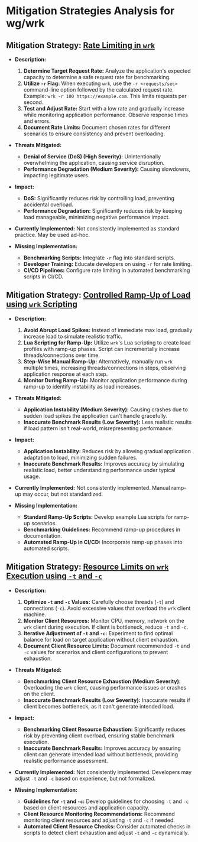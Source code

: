 # Mitigation Strategies Analysis for wg/wrk

## Mitigation Strategy: [Rate Limiting in `wrk`](./mitigation_strategies/rate_limiting_in__wrk_.md)

*   **Description:**
    1.  **Determine Target Request Rate:** Analyze the application's expected capacity to determine a safe request rate for benchmarking.
    2.  **Utilize `-r` Flag:** When executing `wrk`, use the `-r <requests/sec>` command-line option followed by the calculated request rate. Example: `wrk -r 100 https://example.com`. This limits requests per second.
    3.  **Test and Adjust Rate:** Start with a low rate and gradually increase while monitoring application performance. Observe response times and errors.
    4.  **Document Rate Limits:** Document chosen rates for different scenarios to ensure consistency and prevent overloading.

*   **Threats Mitigated:**
    *   **Denial of Service (DoS) (High Severity):** Unintentionally overwhelming the application, causing service disruption.
    *   **Performance Degradation (Medium Severity):** Causing slowdowns, impacting legitimate users.

*   **Impact:**
    *   **DoS:** Significantly reduces risk by controlling load, preventing accidental overload.
    *   **Performance Degradation:** Significantly reduces risk by keeping load manageable, minimizing negative performance impact.

*   **Currently Implemented:** Not consistently implemented as standard practice. May be used ad-hoc.

*   **Missing Implementation:**
    *   **Benchmarking Scripts:** Integrate `-r` flag into standard scripts.
    *   **Developer Training:** Educate developers on using `-r` for rate limiting.
    *   **CI/CD Pipelines:** Configure rate limiting in automated benchmarking scripts in CI/CD.

## Mitigation Strategy: [Controlled Ramp-Up of Load using `wrk` Scripting](./mitigation_strategies/controlled_ramp-up_of_load_using__wrk__scripting.md)

*   **Description:**
    1.  **Avoid Abrupt Load Spikes:**  Instead of immediate max load, gradually increase load to simulate realistic traffic.
    2.  **Lua Scripting for Ramp-Up:** Utilize `wrk`'s Lua scripting to create load profiles with ramp-up phases. Script can incrementally increase threads/connections over time.
    3.  **Step-Wise Manual Ramp-Up:** Alternatively, manually run `wrk` multiple times, increasing threads/connections in steps, observing application response at each step.
    4.  **Monitor During Ramp-Up:** Monitor application performance during ramp-up to identify instability as load increases.

*   **Threats Mitigated:**
    *   **Application Instability (Medium Severity):** Causing crashes due to sudden load spikes the application can't handle gracefully.
    *   **Inaccurate Benchmark Results (Low Severity):** Less realistic results if load pattern isn't real-world, misrepresenting performance.

*   **Impact:**
    *   **Application Instability:** Reduces risk by allowing gradual application adaptation to load, minimizing sudden failures.
    *   **Inaccurate Benchmark Results:** Improves accuracy by simulating realistic load, better understanding performance under typical usage.

*   **Currently Implemented:** Not consistently implemented. Manual ramp-up may occur, but not standardized.

*   **Missing Implementation:**
    *   **Standard Ramp-Up Scripts:** Develop example Lua scripts for ramp-up scenarios.
    *   **Benchmarking Guidelines:** Recommend ramp-up procedures in documentation.
    *   **Automated Ramp-Up in CI/CD:** Incorporate ramp-up phases into automated scripts.

## Mitigation Strategy: [Resource Limits on `wrk` Execution using `-t` and `-c`](./mitigation_strategies/resource_limits_on__wrk__execution_using__-t__and__-c_.md)

*   **Description:**
    1.  **Optimize `-t` and `-c` Values:** Carefully choose threads (`-t`) and connections (`-c`). Avoid excessive values that overload the `wrk` client machine.
    2.  **Monitor Client Resources:** Monitor CPU, memory, network on the `wrk` client during execution. If client is bottleneck, reduce `-t` and `-c`.
    3.  **Iterative Adjustment of `-t` and `-c`:** Experiment to find optimal balance for load on target application without client exhaustion.
    4.  **Document Client Resource Limits:** Document recommended `-t` and `-c` values for scenarios and client configurations to prevent exhaustion.

*   **Threats Mitigated:**
    *   **Benchmarking Client Resource Exhaustion (Medium Severity):** Overloading the `wrk` client, causing performance issues or crashes on the client.
    *   **Inaccurate Benchmark Results (Low Severity):** Inaccurate results if client becomes bottleneck, as it can't generate intended load.

*   **Impact:**
    *   **Benchmarking Client Resource Exhaustion:** Significantly reduces risk by preventing client overload, ensuring stable benchmark execution.
    *   **Inaccurate Benchmark Results:** Improves accuracy by ensuring client can generate intended load without bottleneck, providing realistic performance assessment.

*   **Currently Implemented:** Not consistently implemented. Developers may adjust `-t` and `-c` based on experience, but not formalized.

*   **Missing Implementation:**
    *   **Guidelines for `-t` and `-c`:** Develop guidelines for choosing `-t` and `-c` based on client resources and application capacity.
    *   **Client Resource Monitoring Recommendations:** Recommend monitoring client resources and adjusting `-t` and `-c` if needed.
    *   **Automated Client Resource Checks:** Consider automated checks in scripts to detect client exhaustion and adjust `-t` and `-c` dynamically.

